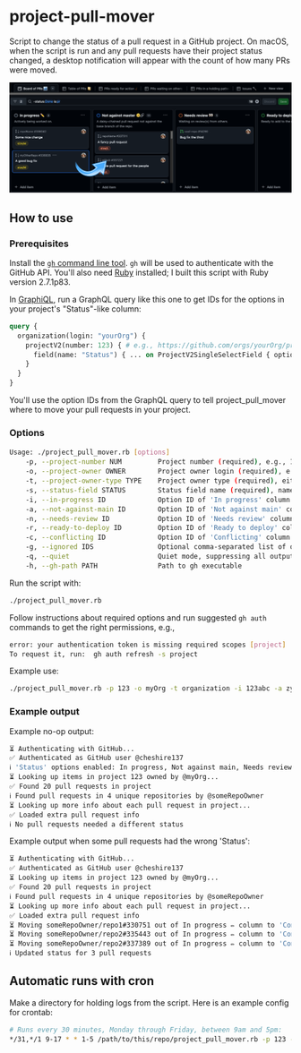 # project-pull-mover

Script to change the status of a pull request in a GitHub project. On macOS, when the script is run and any pull
requests have their project status changed, a desktop notification will appear with the count of how many PRs were
moved.

![Screenshot of a GitHub project in kanban board layout with several columns. There is a blue arrow from a pull request in the left-most In Progress column pointing into the adjacent Not Against Master column.](./project-screenshot.png)

## How to use

### Prerequisites

Install the [`gh` command line tool](https://cli.github.com/). `gh` will be used to authenticate with the GitHub API.
You'll also need [Ruby](https://www.ruby-lang.org/en/documentation/installation/) installed; I built this script
with Ruby version 2.7.1p83.

In [GraphiQL](https://docs.github.com/en/graphql/overview/explorer), run a GraphQL query like this one to get IDs for the options in your project's "Status"-like column:

```graphql
query {
  organization(login: "yourOrg") {
    projectV2(number: 123) { # e.g., https://github.com/orgs/yourOrg/projects/123
      field(name: "Status") { ... on ProjectV2SingleSelectField { options { name id } } }
    }
  }
}
```

You'll use the option IDs from the GraphQL query to tell project_pull_mover where to move your pull requests in your
project.

### Options

```sh
Usage: ./project_pull_mover.rb [options]
    -p, --project-number NUM         Project number (required), e.g., 123 for https://github.com/orgs/someorg/projects/123
    -o, --project-owner OWNER        Project owner login (required), e.g., someorg for https://github.com/orgs/someorg/projects/123
    -t, --project-owner-type TYPE    Project owner type (required), either 'user' or 'organization'
    -s, --status-field STATUS        Status field name (required), name of a single-select field in the project
    -i, --in-progress ID             Option ID of 'In progress' column for status field
    -a, --not-against-main ID        Option ID of 'Not against main' column for status field
    -n, --needs-review ID            Option ID of 'Needs review' column for status field
    -r, --ready-to-deploy ID         Option ID of 'Ready to deploy' column for status field
    -c, --conflicting ID             Option ID of 'Conflicting' column for status field
    -g, --ignored IDS                Optional comma-separated list of option IDs of columns like 'Blocked' or 'On hold' for status field
    -q, --quiet                      Quiet mode, suppressing all output except errors
    -h, --gh-path PATH               Path to gh executable
```

Run the script with:

```sh
./project_pull_mover.rb
```

Follow instructions about required options and run suggested `gh auth` commands to get the right permissions, e.g.,

```sh
error: your authentication token is missing required scopes [project]
To request it, run:  gh auth refresh -s project
```

Example use:

```sh
./project_pull_mover.rb -p 123 -o myOrg -t organization -i 123abc -a zyx987 -n ab123cd -r a1b2c3 -c z9y8x7 -g "idkfa1,iddqd2" -s "Status"
```

### Example output

Example no-op output:

```sh
⏳ Authenticating with GitHub...
✅ Authenticated as GitHub user @cheshire137
ℹ️ 'Status' options enabled: In progress, Not against main, Needs review, Ready to deploy, Conflicting, Ignored
⏳ Looking up items in project 123 owned by @myOrg...
✅ Found 20 pull requests in project
ℹ️ Found pull requests in 4 unique repositories by @someRepoOwner
⏳ Looking up more info about each pull request in project...
✅ Loaded extra pull request info
ℹ️ No pull requests needed a different status
```

Example output when some pull requests had the wrong 'Status':

```sh
⏳ Authenticating with GitHub...
✅ Authenticated as GitHub user @cheshire137
⏳ Looking up items in project 123 owned by @myOrg...
✅ Found 20 pull requests in project
ℹ️ Found pull requests in 4 unique repositories by @someRepoOwner
⏳ Looking up more info about each pull request in project...
✅ Loaded extra pull request info
⏳ Moving someRepoOwner/repo1#330751 out of In progress ✏️ column to 'Conflicting'...
⏳ Moving someRepoOwner/repo2#335443 out of In progress ✏️ column to 'Conflicting'...
⏳ Moving someRepoOwner/repo2#337389 out of In progress ✏️ column to 'Conflicting'...
ℹ️ Updated status for 3 pull requests
```

## Automatic runs with cron

Make a directory for holding logs from the script. Here is an example config for crontab:

```sh
# Runs every 30 minutes, Monday through Friday, between 9am and 5pm:
*/31,*/1 9-17 * * 1-5 /path/to/this/repo/project_pull_mover.rb -p 123 -o myOrg -t organization -i 123abc -a zyx987 -n ab123cd -r a1b2c3 -c z9y8x7 -g "idkfa1,iddqd2" -s "Status" -q -h "/usr/local/bin/gh" >/path/to/your/log/directory/stdout.log 2>/path/to/your/log/directory/stderr.log
```
